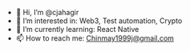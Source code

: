- 👋 Hi, I’m @cjahagir
- 👀 I’m interested in: Web3, Test automation, Crypto
- 🌱 I’m currently learning: React Native
- 📫 How to reach me: Chinmay1999j@gmail.com
